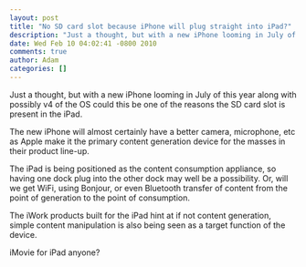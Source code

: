 ```yaml
---
layout: post
title: "No SD card slot because iPhone will plug straight into iPad?"
description: "Just a thought, but with a new iPhone looming in July of this year along with possibly v4 of the OS could this be one of the reasons the SD card slot is present in the iPad. The new iPhone will almost certainly have a better camera, microphone, et..."
date: Wed Feb 10 04:02:41 -0800 2010
comments: true
author: Adam
categories: []
---
```


Just a thought, but with a new iPhone looming in July of this year along with possibly v4 of the OS could this be one of the reasons the SD card slot is present in the iPad. <p /> The new iPhone will almost certainly have a better camera, microphone, etc as Apple make it the primary content generation device for the masses in their product line-up. <p /> The iPad is being positioned as the content consumption appliance, so having one dock plug into the other dock may well be a possibility. Or, will we get WiFi, using Bonjour, or even Bluetooth transfer of content from the point of generation to the point of consumption. <p /> The iWork products built for the iPad hint at if not content generation, simple content manipulation is also being seen as a target function of the device. <p /> iMovie for iPad anyone?